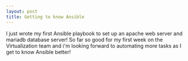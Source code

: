 ```yaml
---
layout: post
title: Getting to know Ansible
---
```


I just wrote my first Ansible playbook to set up an apache web server and mariadb database server! So far so good for my first week on the Virtualization team and i'm looking forward to automating more tasks as I get to know Ansible better!

<amp-img width="698" height="400" layout="responsive" src="/assets/images/ansible.jpg"></amp-img>